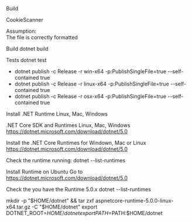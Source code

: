 ﻿

Build 


CookieScanner

Assumption:  
The file is correctly formatted 


Build 
dotnet build 

Tests
dotnet test





- dotnet publish -c Release -r win-x64 -p:PublishSingleFile=true --self-contained true
- dotnet publish -c Release -r linux-x64 -p:PublishSingleFile=true --self-contained true
- dotnet publish -c Release -r osx-x64 -p:PublishSingleFile=true --self-contained true



Install .NET Runtime Linux, Mac, Windows 

.NET Core SDK and Runtimes  Linux, Mac, Windows 
https://dotnet.microsoft.com/download/dotnet/5.0



Install the .NET Core Runtimes for Windown, Mac or Linux
https://dotnet.microsoft.com/download/dotnet/5.0

Check the runtime running:
dotnet --list-runtimes




Install Runtime on Ubuntu
Go to https://dotnet.microsoft.com/download/dotnet/5.0


Check the you have the Runtime 5.0.x
dotnet --list-runtimes






mkdir -p "$HOME/dotnet" && tar zxf aspnetcore-runtime-5.0.0-linux-x64.tar.gz -C "$HOME/dotnet"
export DOTNET_ROOT=$HOME/dotnet
export PATH=$PATH:$HOME/dotnet

